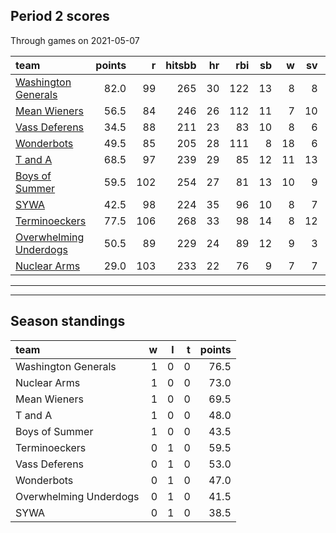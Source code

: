 

## Period 2 scores

Through games on 2021-05-07


|team                                              | points|   r| hitsbb| hr| rbi| sb|  w| sv|  so|   era|  whip|
|:-------------------------------------------------|------:|---:|------:|--:|---:|--:|--:|--:|---:|-----:|-----:|
|[Washington Generals](./washingtongenerals)       |   82.0|  99|    265| 30| 122| 13|  8|  8| 221| 2.748| 0.957|
|[Mean Wieners](./meanwieners)                     |   56.5|  84|    246| 26| 112| 11|  7| 10| 158| 2.728| 1.111|
|[Vass Deferens](./vassdeferens)                   |   34.5|  88|    211| 23|  83| 10|  8|  6| 156| 3.646| 1.222|
|[Wonderbots](./wonderbots)                        |   49.5|  85|    205| 28| 111|  8| 18|  6| 132| 2.960| 1.007|
|[T and A](./tanda)                                |   68.5|  97|    239| 29|  85| 12| 11| 13| 212| 3.735| 1.071|
|[Boys of Summer](./boysofsummer)                  |   59.5| 102|    254| 27|  81| 13| 10|  9| 175| 4.400| 1.225|
|[SYWA](./sywa)                                    |   42.5|  98|    224| 35|  96| 10|  8|  7| 124| 4.522| 1.256|
|[Terminoeckers](./terminoeckers)                  |   77.5| 106|    268| 33|  98| 14|  8| 12| 160| 3.476| 1.131|
|[Overwhelming Underdogs](./overwhelmingunderdogs) |   50.5|  89|    229| 24|  89| 12|  9|  3| 177| 3.818| 1.051|
|[Nuclear Arms](./nucleararms)                     |   29.0| 103|    233| 22|  76|  9|  7|  7| 144| 4.534| 1.316|

* * *
* * *

## Season standings


|team                   |  w|  l|  t| points|
|:----------------------|--:|--:|--:|------:|
|Washington Generals    |  1|  0|  0|   76.5|
|Nuclear Arms           |  1|  0|  0|   73.0|
|Mean Wieners           |  1|  0|  0|   69.5|
|T and A                |  1|  0|  0|   48.0|
|Boys of Summer         |  1|  0|  0|   43.5|
|Terminoeckers          |  0|  1|  0|   59.5|
|Vass Deferens          |  0|  1|  0|   53.0|
|Wonderbots             |  0|  1|  0|   47.0|
|Overwhelming Underdogs |  0|  1|  0|   41.5|
|SYWA                   |  0|  1|  0|   38.5|



